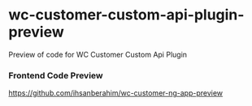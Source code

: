 # wc-customer-custom-api-plugin-preview
Preview of code for WC Customer Custom Api Plugin

### Frontend Code Preview
https://github.com/ihsanberahim/wc-customer-ng-app-preview
